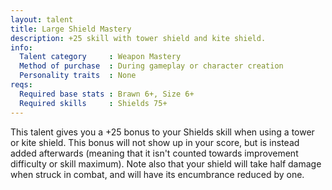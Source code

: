 ```yaml
---
layout: talent
title: Large Shield Mastery
description: +25 skill with tower shield and kite shield.
info:
  Talent category     : Weapon Mastery
  Method of purchase  : During gameplay or character creation
  Personality traits  : None
reqs:
  Required base stats : Brawn 6+, Size 6+
  Required skills     : Shields 75+
---
```


This talent gives you a +25 bonus to your Shields skill when using a tower or
kite shield.  This bonus will not show up in your score, but is instead added
afterwards (meaning that it isn't counted towards improvement difficulty or
skill maximum).  Note also that your shield will take half damage when struck
in combat, and will have its encumbrance reduced by one.
